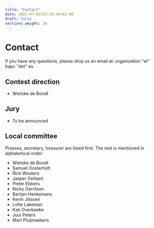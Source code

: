 ```yaml
---
title: "Contact"
date: 2022-07-05T23:28:49+02:00
draft: false
sections_weight: 10
---
```


# Contact

If you have any questions, please drop us an email at: organization "at" bapc "dot" eu

## Contest direction

- Wietske de Bondt

## Jury

- To be announced

## Local committee

Praeses, secretary, treasurer are listed first. The rest is mentioned in alphabetical order:

- Wietske de Bondt
- Samuel Oosterholt
- Rick Wouters
- Jasper Dellaert
- Pieter Ebbers
- Nicky Gerritsen
- Bartjan Henkemans
- Kevin Jilissen
- Lotte Lakeman
- Kati Overbeeke
- Juul Peters
- Mart Pluijmaekers
